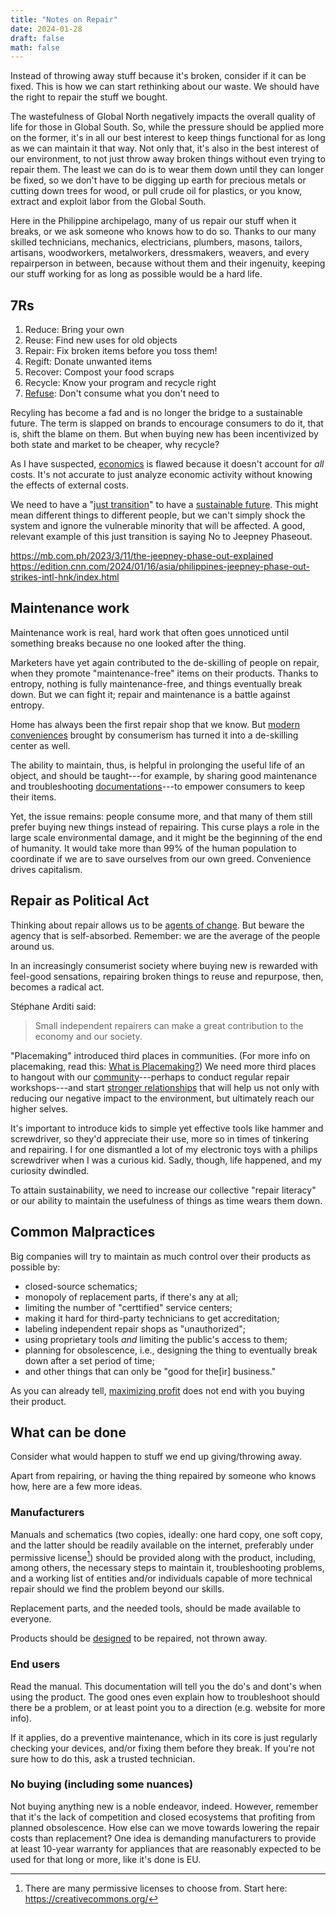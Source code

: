 ```yaml
---
title: "Notes on Repair"
date: 2024-01-28
draft: false
math: false
---
```


Instead of throwing away stuff because it's broken, consider if it can
be fixed. This is how we can start rethinking about our waste. We should
have the right to repair the stuff we bought.

The wastefulness of Global North negatively impacts the overall quality
of life for those in Global South. So, while the pressure should be
applied more on the former, it's in all our best interest to keep things
functional for as long as we can maintain it that way. Not only that,
it's also in the best interest of our environment, to not just throw
away broken things without even trying to repair them. The least we can
do is to wear them down until they can longer be fixed, so we don't have
to be digging up earth for precious metals or cutting down trees for
wood, or pull crude oil for plastics, or you know, extract and exploit
labor from the Global South.

Here in the Philippine archipelago, many of us repair our stuff when it breaks,
or we ask someone who knows how to do so. Thanks to our many skilled
technicians, mechanics, electricians, plumbers, masons, tailors,
artisans, woodworkers, metalworkers, dressmakers, weavers, and every
repairperson in between, because without them and their ingenuity,
keeping our stuff working for as long as possible would be a hard life.

## 7Rs

1. Reduce: Bring your own
2. Reuse: Find new uses for old objects
3. Repair: Fix broken items before you toss them!
4. Regift: Donate unwanted items
5. Recover: Compost your food scraps
6. Recycle: Know your program and recycle right
7. [Refuse](/refuse): Don't consume what you don't need to

Recyling has become a fad and is no longer the bridge to a sustainable
future. The term is slapped on brands to encourage consumers to do it,
that is, shift the blame on them. But when buying new has been
incentivized by both state and market to be cheaper, why recycle?

As I have suspected, [economics](/economics) is flawed because it
doesn't account for *all* costs. It's not accurate to just analyze
economic activity without knowing the effects of external costs.

We need to have a "[just transition](/revolution)" to have a
[sustainable future](/eco-anarchism). This might mean different things
to different people, but we can't simply shock the system and ignore the
vulnerable minority that will be affected. A good, relevant example of
this just transition is saying No to Jeepney Phaseout.

https://mb.com.ph/2023/3/11/the-jeepney-phase-out-explained  
https://edition.cnn.com/2024/01/16/asia/philippines-jeepney-phase-out-strikes-intl-hnk/index.html

## Maintenance work

Maintenance work is real, hard work that often goes unnoticed until
something breaks because no one looked after the thing.

Marketers have yet again contributed to the de-skilling of people on
repair, when they promote "maintenance-free" items on their products.
Thanks to entropy, nothing is fully maintenance-free, and things
eventually break down. But we can fight it; repair and maintenance is a
battle against entropy.

Home has always been the first repair shop that we know. But
[modern conveniences](/convenience) brought by consumerism has turned it into a de-skilling
center as well.

The ability to maintain, thus, is helpful in
prolonging the useful life of an object, and should be taught---for
example, by sharing good maintenance and troubleshooting
[documentations](/documentation)---to empower consumers to keep their items.

Yet, the issue remains: people consume more, and that many of
them still prefer buying new things instead of repairing. This curse
plays a role in the large scale environmental damage, and it might be
the beginning of the end of humanity. It would take more than 99% of
the human population to coordinate if we are to save ourselves from our
own greed. Convenience drives capitalism.

## Repair as Political Act

Thinking about repair allows us to be [agents of change](/activism). But
beware the agency that is self-absorbed. Remember: we are the average of
the people around us.

In an increasingly consumerist society where buying new is rewarded with
feel-good sensations, repairing broken things to reuse and repurpose,
then, becomes a radical act.

Stéphane Arditi said:

> Small independent repairers can make a great contribution to the
> economy and our society.

"Placemaking" introduced third places in communities. (For more info on
placemaking, read this: [What is Placemaking?](https://www.pps.org/article/what-is-placemaking))
We need more third places to hangout with our [community](/community)---perhaps to conduct
regular repair workshops---and start
[stronger relationships](/friendship) that will help us not only with
reducing our negative impact to the environment, but ultimately reach
our higher selves.

It's important to introduce kids to simple yet effective tools like
hammer and screwdriver, so they'd appreciate their use, more so in times
of tinkering and repairing. I for one dismantled a lot of my electronic
toys with a philips screwdriver when I was a curious kid. Sadly, though,
life happened, and my curiosity dwindled.

To attain sustainability, we need to increase our collective "repair
literacy" or our ability to maintain the usefulness of things as time
wears them down.

## Common Malpractices

Big companies will try to maintain as much control over their products as possible by:

- closed-source schematics;
- monopoly of replacement parts, if there's any at all;
- limiting the number of "certtified" service centers;
- making it hard for third-party technicians to get accreditation;
- labeling independent repair shops as "unauthorized";
- using proprietary tools *and* limiting the public's access to them;
- planning for obsolescence, i.e., designing the thing to eventually
  break down after a set period of time;
- and other things that can only be "good for the[ir] business."

As you can already tell, [maximizing profit](/capitalism) does not end with you buying
their product.

## What can be done

Consider what would happen to stuff we
end up giving/throwing away.

Apart from repairing, or having the thing repaired by someone who
knows how, here are a few more ideas.

### Manufacturers

Manuals and schematics (two copies, ideally: one hard copy, one soft
copy, and the latter should be readily available on the internet,
preferably under permissive license[^license]) should be provided along
with the product, including, among others, the necessary steps to
maintain it, troubleshooting problems, and a working list of entities
and/or individuals capable of more technical repair should we find the
problem beyond our skills.

[^license]: There are many permissive licenses to choose from.
Start here: https://creativecommons.org/

Replacement parts, and the needed tools, should be made available to everyone.

Products should be [designed](/design) to be repaired, not thrown away.

### End users

Read the manual. This documentation will tell you the do's and dont's
when using the product. The good ones even explain how to troubleshoot
should there be a problem, or at least point you to a direction (e.g.
website for more info).

If it applies, do a preventive maintenance, which in its core is just
regularly checking your devices, and/or fixing them before they break.
If you're not sure how to do this, ask a trusted technician.

### No buying (including some nuances)

Not buying anything new is a noble endeavor, indeed.
However, remember that it's the lack of competition and closed
ecosystems that profiting from planned obsolescence. How else can we
move towards lowering the repair costs than replacement? One idea is
demanding manufacturers to provide at least 10-year warranty for
appliances that are reasonably expected to be used for that long or
more, like it's done is EU.
